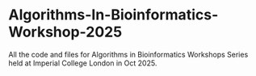 # Algorithms-In-Bioinformatics-Workshop-2025
All the code and files for Algorithms in Bioinformatics Workshops Series held at Imperial College London in Oct 2025.
